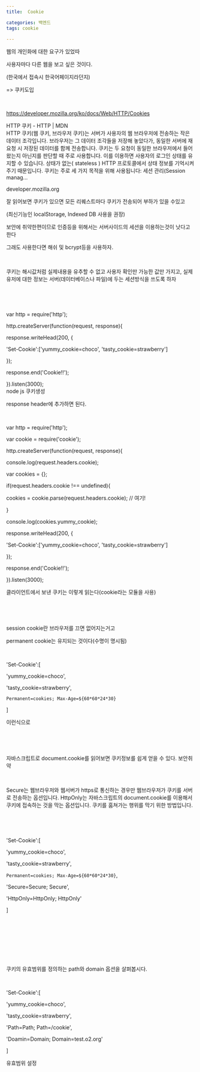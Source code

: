 ```yaml
---
title:  Cookie

categories: 백엔드 
tags: cookie
 
---
```


  
웹의 개인화에 대한 요구가 있었따  
  
사용자마다 다른 웹을 보고 싶은 것이다.  
  
(한국에서 접속시 한국어페이지라던지)  
  
=> 쿠키도입  
  
​  
  
https://developer.mozilla.org/ko/docs/Web/HTTP/Cookies  
  
   
HTTP 쿠키 - HTTP | MDN  
HTTP 쿠키(웹 쿠키, 브라우저 쿠키)는 서버가 사용자의 웹 브라우저에 전송하는 작은 데이터 조각입니다. 브라우저는 그 데이터 조각들을 저장해 놓았다가, 동일한 서버에 재 요청 시 저장된 데이터를 함께 전송합니다. 쿠키는 두 요청이 동일한 브라우저에서 들어왔는지 아닌지를 판단할 때 주로 사용합니다. 이를 이용하면 사용자의 로그인 상태를 유지할 수 있습니다. 상태가 없는( stateless ) HTTP 프로토콜에서 상태 정보를 기억시켜주기 때문입니다. 쿠키는 주로 세 가지 목적을 위해 사용됩니다: 세션 관리(Session manag...  
  
developer.mozilla.org  
  
잘 읽어보면 쿠키가 있으면 모든 리퀘스트마다 쿠키가 전송되어 부하가 있을 수있고  
  
(최신기능인 localStorage, Indexed DB 사용을 권장)  
  
보안에 취약한편이므로 인증등을 위해서는 서버사이드의 세션을 이용하는것이 낫다고 한다  
  
그래도 사용한다면 해쉬 및 bcrypt등을 사용하자.  
  
​  
  
쿠키는 해시값처럼 실제내용을 유추할 수 없고 사용자 확인만 가능한 값만 가지고, 실제 유저에 대한 정보는 서버(데이터베이스나 파일)에 두는 세션방식을 쓰도록 하자  
  
​  
  
​  
  
var http = require('http');  
  
http.createServer(function(request, response){  
  
 response.writeHead(200, {  
  
 'Set-Cookie':['yummy_cookie=choco', 'tasty_cookie=strawberry']  
  
 });  
  
response.end('Cookie!!');  
  
}).listen(3000);  
node js 쿠키생성  
  
response header에 추가하면 된다.  
  
​  
  
var http = require('http');  
  
var cookie = require('cookie');  
  
http.createServer(function(request, response){  
  
console.log(request.headers.cookie);  
  
var cookies = {};  
  
if(request.headers.cookie !== undefined){  
  
cookies = cookie.parse(request.headers.cookie);    // 여기!  
  
}  
  
console.log(cookies.yummy_cookie);  
  
response.writeHead(200, {  
  
'Set-Cookie':['yummy_cookie=choco', 'tasty_cookie=strawberry']  
  
});  
  
response.end('Cookie!!');  
  
}).listen(3000);  
  
클라이언트에서 보낸 쿠키는 이렇게 읽는다(cookie라는 모듈을 사용)  
  
​  
  
​  
  
session cookie란 브라우저를 끄면 없어지는거고  
  
permanent cookie는 유지되는 것이다(수명이 명시됨)  
  
​  
  
'Set-Cookie':[  
  
'yummy_cookie=choco',   
  
'tasty_cookie=strawberry',  
  
`Permanent=cookies; Max-Age=${60*60*24*30}`  
  
]  
  
이런식으로  
  
​  
  
​  
  
자바스크립트로 document.cookie를 읽어보면 쿠키정보를 쉽게 얻을 수 있다. 보안취약  
  
​  
  
Secure는 웹브라우저와 웹서버가 https로 통신하는 경우만 웹브라우저가 쿠키를 서버로 전송하는 옵션입니다.  HttpOnly는 자바스크립트의 document.cookie를 이용해서 쿠키에 접속하는 것을 막는 옵션입니다. 쿠키를 훔쳐가는 행위를 막기 위한 방법입니다.   
  
​  
  
​  
  
'Set-Cookie':[  
  
'yummy_cookie=choco',   
  
'tasty_cookie=strawberry',  
  
`Permanent=cookies; Max-Age=${60*60*24*30}`,  
  
'Secure=Secure; Secure',  
  
'HttpOnly=HttpOnly; HttpOnly'  
  
]  
  
​  
  
​  
  
​  
  
​  
  
쿠키의 유효범위를 정의하는 path와 domain 옵션을 살펴봅시다.   
  
​  
  
'Set-Cookie':[  
  
'yummy_cookie=choco',   
  
'tasty_cookie=strawberry',  
  
'Path=Path; Path=/cookie',  
  
'Doamin=Domain; Domain=test.o2.org'  
  
]  
  
유효범위 설정  

